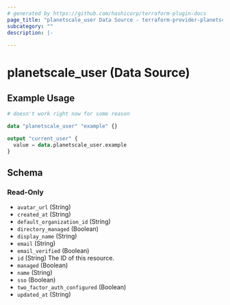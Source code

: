 ```yaml
---
# generated by https://github.com/hashicorp/terraform-plugin-docs
page_title: "planetscale_user Data Source - terraform-provider-planetscale"
subcategory: ""
description: |-
  
---
```


# planetscale_user (Data Source)



## Example Usage

```terraform
# doesn't work right now for some reason

data "planetscale_user" "example" {}

output "current_user" {
  value = data.planetscale_user.example
}
```

<!-- schema generated by tfplugindocs -->
## Schema

### Read-Only

- `avatar_url` (String)
- `created_at` (String)
- `default_organization_id` (String)
- `directory_managed` (Boolean)
- `display_name` (String)
- `email` (String)
- `email_verified` (Boolean)
- `id` (String) The ID of this resource.
- `managed` (Boolean)
- `name` (String)
- `sso` (Boolean)
- `two_factor_auth_configured` (Boolean)
- `updated_at` (String)
